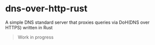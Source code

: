 # dns-over-http-rust

A simple DNS standard server that proxies queries via DoH(DNS over HTTPS) written in Rust

> Work in progress
